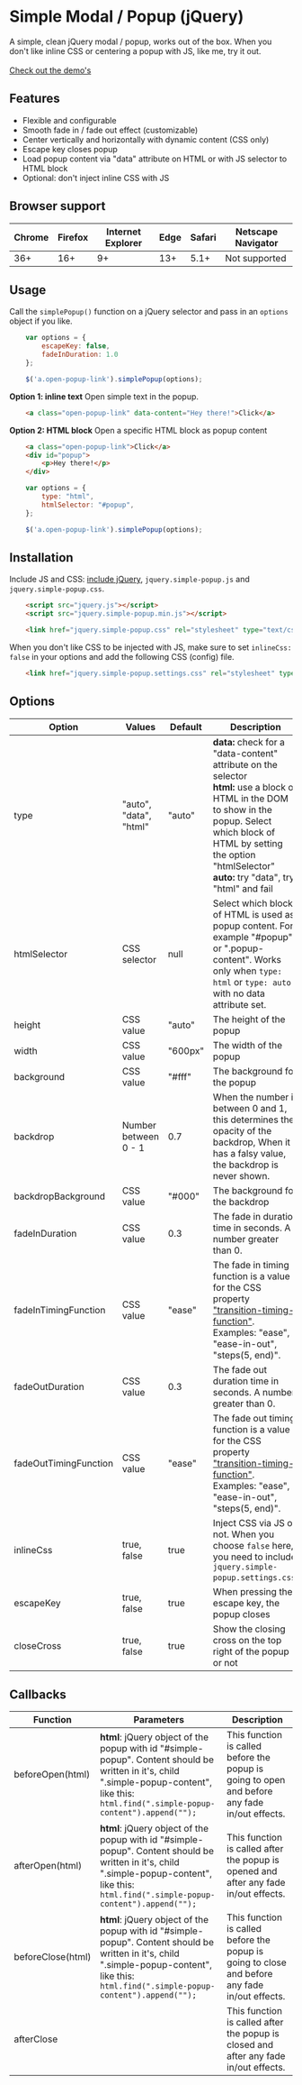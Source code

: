 # Simple Modal / Popup (jQuery) 
A simple, clean jQuery modal / popup, works out of the box. When you don't like inline CSS or centering a popup with JS, like me, try it out.<br><br>
[Check out the demo's](https://daankuijsten.github.io/simple-popup/)

## Features
- Flexible and configurable
- Smooth fade in / fade out effect (customizable)
- Center vertically and horizontally with dynamic content (CSS only)
- Escape key closes popup
- Load popup content via "data" attribute on HTML or with JS selector to HTML block
- Optional: don't inject inline CSS with JS

## Browser support
| Chrome | Firefox | Internet Explorer | Edge | Safari | Netscape Navigator |
|--------|---------|-------------------|------|--------|--------------------|
| 36+    | 16+     | 9+                | 13+  | 5.1+   | Not supported      |

## Usage
Call the `simplePopup()` function on a jQuery selector and pass in an `options` object if you like.

```javascript
    var options = {
        escapeKey: false,
        fadeInDuration: 1.0
    };

    $('a.open-popup-link').simplePopup(options);
```

**Option 1: inline text** Open simple text in the popup.

```html
    <a class="open-popup-link" data-content="Hey there!">Click</a>
```

**Option 2: HTML block** Open a specific HTML block as popup content

```html
    <a class="open-popup-link">Click</a>
    <div id="popup">
        <p>Hey there!</p>
    </div>
```

```javascript
    var options = {
        type: "html",
        htmlSelector: "#popup",
    };

    $('a.open-popup-link').simplePopup(options);
```

## Installation
Include JS and CSS: [include jQuery](https://jquery.com/download/), `jquery.simple-popup.js` and `jquery.simple-popup.css`.

```html
    <script src="jquery.js"></script>
    <script src="jquery.simple-popup.min.js"></script>

    <link href="jquery.simple-popup.css" rel="stylesheet" type="text/css" />
```

When you don't like CSS to be injected with JS, make sure to set `inlineCss: false` in your options and add the following CSS (config) file.

```html
    <link href="jquery.simple-popup.settings.css" rel="stylesheet" type="text/css" />
```

## Options
| Option                | Values                 | Default | Description                                                                                                                                    |
|--------------------|------------------------|---------|------------------------------------------------------------------------------------------------------------------------------------------------|
| type                  | "auto", "data", "html" | "auto"  | **data:** check for a "data-content" attribute on the selector <br>**html:** use a block of HTML in the DOM to show in the popup. Select which block of HTML by setting the option "htmlSelector"<br> **auto:** try "data", try "html" and fail  |
| htmlSelector          | CSS selector           | null    | Select which block of HTML is used as popup content. For example "#popup" or ".popup-content". Works only when `type: html` or `type: auto` with no data attribute set.
| height                | CSS value              | "auto"  | The height of the popup                                                                                                                        |
| width                 | CSS value              | "600px" | The width of the popup                                                                                                                         |
| background            | CSS value              | "#fff"  | The background for the popup                                                                                                                   |
| backdrop              | Number between 0 - 1   | 0.7     | When the number is between 0 and 1, this determines the opacity of the backdrop,  When it has a falsy value, the backdrop is never shown.      |
| backdropBackground    | CSS value              | "#000"  | The background for the backdrop                                                                                                                |
| fadeInDuration        | CSS value              | 0.3     | The fade in duration time in seconds. A number greater than 0.                                                                                 |
| fadeInTimingFunction  | CSS value              | "ease"  | The fade in timing function is a value for the CSS property ["transition-timing-function"](https://developer.mozilla.org/en-US/docs/Web/CSS/transition-timing-function). Examples: "ease", "ease-in-out", "steps(5, end)".    |
| fadeOutDuration       | CSS value              | 0.3     | The fade out duration time in seconds. A number greater than 0.                                                                                 |
| fadeOutTimingFunction | CSS value              | "ease"  | The fade out timing function is a value for the CSS property ["transition-timing-function"](https://developer.mozilla.org/en-US/docs/Web/CSS/transition-timing-function). Examples: "ease", "ease-in-out", "steps(5, end)".    |
| inlineCss             | true, false            | true    | Inject CSS via JS or not. When you choose `false` here, you need to include `jquery.simple-popup.settings.css`.                                |
| escapeKey             | true, false            | true    | When pressing the escape key, the popup closes                                                                                                 |
| closeCross            | true, false            | true    | Show the closing cross on the top right of the popup or not                                                                                    |

## Callbacks
| Function          | Parameters                                                                                                                                                                                  | Description                                                                                    |
|-------------------|---------------------------------------------------------------------------------------------------------------------------------------------------------------------------------------------|------------------------------------------------------------------------------------------------|
| beforeOpen(html)  | **html**: jQuery object of the popup with id "#simple-popup". Content should be written in it's, child ".simple-popup-content", like this: `html.find(".simple-popup-content").append("");` | This function is called before the popup is going to open and before any fade in/out effects.  |
| afterOpen(html)   | **html**: jQuery object of the popup with id "#simple-popup". Content should be written in it's, child ".simple-popup-content", like this: `html.find(".simple-popup-content").append("");` | This function is called after the popup is opened and after any fade in/out effects.           |
| beforeClose(html) | **html**: jQuery object of the popup with id "#simple-popup". Content should be written in it's, child ".simple-popup-content", like this: `html.find(".simple-popup-content").append("");` | This function is called before the popup is going to close and before any fade in/out effects. |
| afterClose        |                                                                                                                                                                                             | This function is called after the popup is closed and after any fade in/out effects.           |


